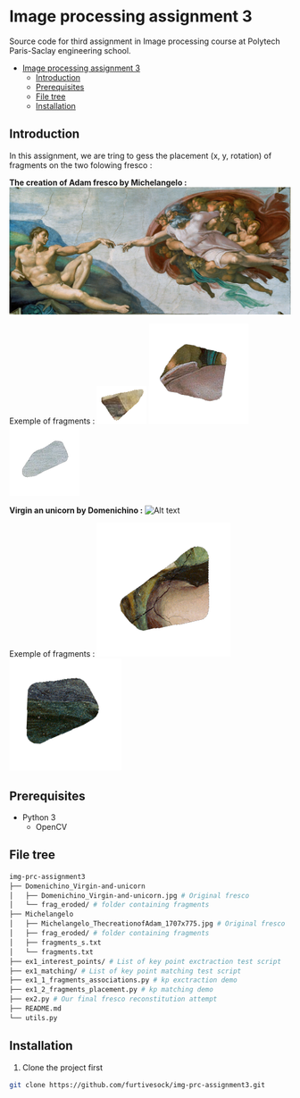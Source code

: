 # Image processing assignment 3

Source code for third assignment in Image processing course at Polytech Paris-Saclay engineering school.

- [Image processing assignment 3](#image-processing-assignment-3)
  - [Introduction](#introduction)
  - [Prerequisites](#prerequisites)
  - [File tree](#file-tree)
  - [Installation](#installation)

## Introduction
In this assignment, we are tring to gess the placement (x, y, rotation) of fragments on the two folowing fresco :

**The creation of Adam fresco by Michelangelo :**
![Alt text](Michelangelo/Michelangelo_ThecreationofAdam_1707x775.jpg?raw=true "Michelangelo - The creation of Adam fresco")

Exemple of fragments :
![Alt text](Michelangelo/frag_eroded/frag_eroded_0.png?raw=true "Michelangelo - fragment 1")
![Alt text](Michelangelo/frag_eroded/frag_eroded_9.png?raw=true "Michelangelo - fragment 10")
![Alt text](Michelangelo/frag_eroded/frag_eroded_99.png?raw=true "Michelangelo - fragment 100")

**Virgin an unicorn by Domenichino :**
![Alt text](Domenichino_Virgin-and-unicorn/Domenichino_Virgin-and-unicorn.jpg?raw=true "Virgin an unicorn by Domenichino fresco")

Exemple of fragments :
![Alt text](Domenichino_Virgin-and-unicorn/frag_eroded/frag_eroded_18.png?raw=true "Michelangelo - fragment 10")
![Alt text](Domenichino_Virgin-and-unicorn/frag_eroded/frag_eroded_99.png?raw=true "Michelangelo - fragment 100")

## Prerequisites

- Python 3
  - OpenCV

## File tree

```sh
img-prc-assignment3
├── Domenichino_Virgin-and-unicorn
│   ├── Domenichino_Virgin-and-unicorn.jpg # Original fresco
│   └── frag_eroded/ # folder containing fragments
├── Michelangelo
│   ├── Michelangelo_ThecreationofAdam_1707x775.jpg # Original fresco
│   ├── frag_eroded/ # folder containing fragments
│   ├── fragments_s.txt
│   └── fragments.txt
├── ex1_interest_points/ # List of key point exctraction test script
├── ex1_matching/ # List of key point matching test script
├── ex1_1_fragments_associations.py # kp exctraction demo
├── ex1_2_fragments_placement.py # kp matching demo
├── ex2.py # Our final fresco reconstitution attempt
├── README.md
└── utils.py
```

## Installation

1. Clone the project first

```sh
git clone https://github.com/furtivesock/img-prc-assignment3.git
```